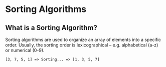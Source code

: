 # Sorting Algorithms

## What is a Sorting Algorithm?

Sorting algorithms are used to organize an array of elements into a specific order. Usually, the sorting order is lexicographical – e.g. alphabetical (a-z) or numerical (0-9).

```
[3, 7, 5, 1] => Sorting... => [1, 3, 5, 7]
```